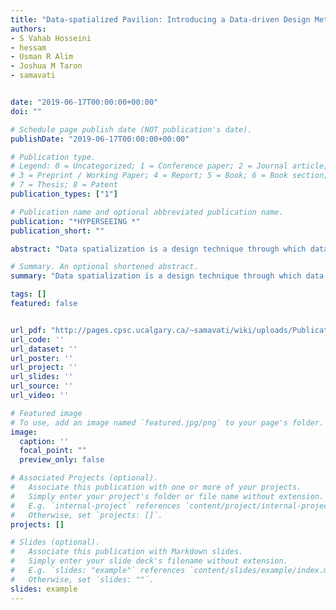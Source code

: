 ```yaml
---
title: "Data-spatialized Pavilion: Introducing a Data-driven Design Method based on Principles of Catoptric Anamorphosis"
authors:
- S Vahab Hosseini
- hessam
- Usman R Alim
- Joshua M Taron
- samavati


date: "2019-06-17T00:00:00+00:00"
doi: ""

# Schedule page publish date (NOT publication's date).
publishDate: "2019-06-17T00:00:00+00:00"

# Publication type.
# Legend: 0 = Uncategorized; 1 = Conference paper; 2 = Journal article;
# 3 = Preprint / Working Paper; 4 = Report; 5 = Book; 6 = Book section;
# 7 = Thesis; 8 = Patent
publication_types: ["1"]

# Publication name and optional abbreviated publication name.
publication: "*HYPERSEEING *"
publication_short: ""

abstract: "Data spatialization is a design technique through which data is used to create architectural spaces. It does not necessarily preserve the legibility of the represented data, but rather focuses on the spatial qualities that can be gained from the data. As a consequence, data in such data-driven spaces tend to be represented in abstract forms. By means of a method of spatial representation that has historically been used in art and architecture, we produce a data-spatialized architecture that preserves data legibility. This research aims to introduce a method for the design of a data-driven pavilion that represents data spatially through catoptric (mirror-assisted) anamorphosis. The major contribution lies at the underexplored intersection of data spatialization and perspectival representation, where the input data defines the physicality of the pavilion and simultaneously remains readable. In this work, a set of environmental datasets from North America–including elevation, precipitation, temperature, and population–is used to generate an anamorphic structure. The spatialized datasets can be updated by means of illuminating the components of the pavilion. Based on the result, this design methodology provides an accurate data representation in an anamorphic data-driven public space."

# Summary. An optional shortened abstract.
summary: "Data spatialization is a design technique through which data is used to create architectural spaces. It does not necessarily preserve the legibility of the represented data, but rather focuses on the spatial qualities that can be gained from the data. As a consequence, data in such data-driven spaces tend to be represented in abstract forms. By means of a method of spatial representation that has historically been used in art and architecture, we produce a data-spatialized architecture that pres..."

tags: []
featured: false


url_pdf: "http://pages.cpsc.ucalgary.ca/~samavati/wiki/uploads/Publications/pdfs/vahab.pdf"
url_code: ''
url_dataset: ''
url_poster: ''
url_project: ''
url_slides: ''
url_source: ''
url_video: ''

# Featured image
# To use, add an image named `featured.jpg/png` to your page's folder. 
image:
  caption: ''
  focal_point: ""
  preview_only: false

# Associated Projects (optional).
#   Associate this publication with one or more of your projects.
#   Simply enter your project's folder or file name without extension.
#   E.g. `internal-project` references `content/project/internal-project/index.md`.
#   Otherwise, set `projects: []`.
projects: []

# Slides (optional).
#   Associate this publication with Markdown slides.
#   Simply enter your slide deck's filename without extension.
#   E.g. `slides: "example"` references `content/slides/example/index.md`.
#   Otherwise, set `slides: ""`.
slides: example
---
```

